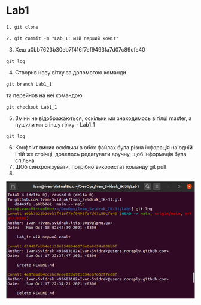 # Lab1
   ```shell script
1. git clone
```
 ```shell script
2. git commit -m "Lab_1: мій перший коміт"
```
3. Хеш a0bb7623b30eb7f416f7ef9493fa7d07c89cfe40
 ```shell script
git log
```
4. Створив нову вітку за допомогою команди
 ```shell script
git branch Lab1_1
```
та перейнов на неї командою
 ```shell script
git checkout Lab1_1
```
5. Зміни не відображаються, оскільки ми знаходимось в гілці master, а пушили ми в іншу гілку - Lab1_1
 ```shell script
git log
```
6. Конфлікт виник оскільки в обох файлах була різна інфорація на одній і тій же стрічці, довелось редагувати вручну, щоб інформація була спільна
7. ЩОб синхронізувати, потрібно використат команду git pull
8. 
![Screenshot_1.](https://github.com/Ivan-Svidrak/Ivan_Svidrak_IK-31/blob/main/Lab1/Screenshot_1.png "Screenshot_1")
